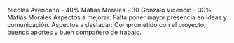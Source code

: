Nicolás Avendaño   - 40%
Matias Morales     - 30
Gonzalo Vicencio   - 30%
Matías Morales
Aspectos a mejorar: Falta poner mayor presencia en ideas y comunicación.
Aspectos a destacar: Comprometido con el proyecto, buenos aportes y buen compañero de trabajo.


